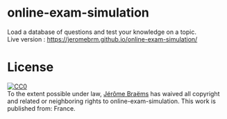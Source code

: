 # online-exam-simulation
Load a database of questions and test your knowledge on a topic.
<br>Live version : https://jeromebrm.github.io/online-exam-simulation/

# License

<p xmlns:dct="http://purl.org/dc/terms/" xmlns:vcard="http://www.w3.org/2001/vcard-rdf/3.0#">
  <a rel="license"
     href="http://creativecommons.org/publicdomain/zero/1.0/">
    <img src="http://i.creativecommons.org/p/zero/1.0/88x31.png" style="border-style: none;" alt="CC0" />
  </a>
  <br />
  To the extent possible under law,
  <a rel="dct:publisher"
     href="https://github.com/jeromeBRM/online-exam-simulation">
    <span property="dct:title">Jérôme Braëms</span></a>
  has waived all copyright and related or neighboring rights to
  <span property="dct:title">online-exam-simulation</span>.
This work is published from:
<span property="vcard:Country" datatype="dct:ISO3166"
      content="FR" about="https://github.com/jeromeBRM/online-exam-simulation">
  France</span>.
</p>
